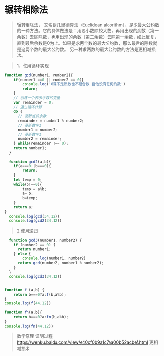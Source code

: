 # 辗转相除法
> 辗转相除法， 又名欧几里德算法（Euclidean algorithm），是求最大公约数的一种方法。它的具体做法是：用较小数除较大数，再用出现的余数（第一余数）去除除数，再用出现的余数（第二余数）去除第一余数，如此反复，直到最后余数是0为止。如果是求两个数的最大公约数，那么最后的除数就是这两个数的最大公约数。
> 另一种求两数的最大公约数的方法是更相减损法。

> 1、使用循环实现
```javascript
function gcd(number1, number2){
    if(number1 ==0 || number2 == 0){
        console.log('0既不是质数也不是合数 且他没有任何约数')
        return;
    }
    // 创建一个表示余数的变量
    var remainder = 0;
    // 通过循环计算
    do {
      // 更新当前余数
      remainder = number1 % number2;
      // 更新数字1
      number1 = number2; 
      // 更新数字1
      number2 = remainder;
    } while(remainder !== 0);
    return number1;
  }

  function gcd2(a,b){
    if(a===0||b===0){
        return;
    }
    let temp = 0;
    while(b!==0){
        temp = a%b;
        a= b;
        b=temp;
    }
    return a;
}
  console.log(gcd(34,12))
  console.log(gcd2(34,12))
  ```
> 2 使用递归
```javascript
  function gcd3(number1, number2) { 
    if (number2 == 0) {
      return number1; 
    } else {
        console.log(number1, number2)
      return gcd(number2, number1 % number2); 
    }
  }
  console.log(gcd3(34,12))


function f (a,b) {
    return b===0?a:f(b,a%b);
}
console.log(f(44,12))

function fn(a,b){
    return b===0?a:fn(b,a%b);
}
console.log(fn(44,12))
```
> 数学原理 证明过程
> https://wenku.baidu.com/view/e40cf0b9a1c7aa00b52acbef.html
> 更相减损术   
